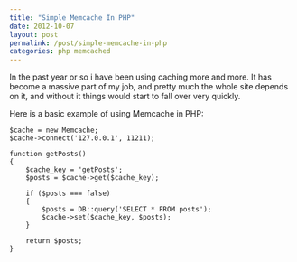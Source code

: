 ```yaml
---
title: "Simple Memcache In PHP"
date: 2012-10-07
layout: post
permalink: /post/simple-memcache-in-php
categories: php memcached
---
```


In the past year or so i have been using caching more and more. It has become a massive part of my job, and pretty much the whole site depends on it, and without it things would start to fall over very quickly.

Here is a basic example of using Memcache in PHP:

~~~
$cache = new Memcache;
$cache->connect('127.0.0.1', 11211);

function getPosts()
{
    $cache_key = 'getPosts';
    $posts = $cache->get($cache_key);

    if ($posts === false)
    {
        $posts = DB::query('SELECT * FROM posts');
        $cache->set($cache_key, $posts);
    }

    return $posts;
}
~~~
